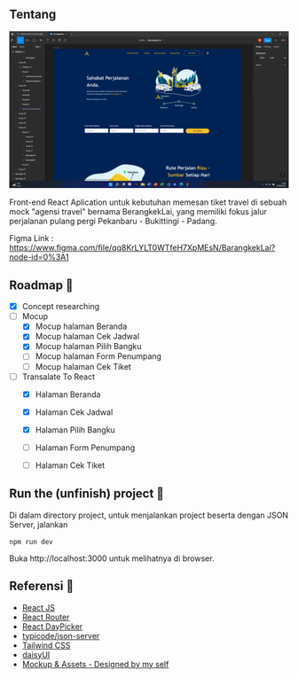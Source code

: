 ## Tentang

![Screenshot of the running project](https://raw.githubusercontent.com/hilmiha/barangkekLai/master/src/assets/dev/sc_dev.png)

Front-end React Aplication untuk kebutuhan memesan tiket travel di sebuah mock "agensi travel" bernama BerangkekLai, yang memiliki fokus jalur perjalanan pulang pergi Pekanbaru - Bukittingi - Padang.

Figma Link : https://www.figma.com/file/qq8KrLYLT0WTfeH7XpMEsN/BarangkekLai?node-id=0%3A1

## Roadmap 🚧
- [x] Concept researching
- [ ] Mocup
  - [x] Mocup halaman Beranda 
  - [x] Mocup halaman Cek Jadwal
  - [x] Mocup halaman Pilih Bangku
  - [ ] Mocup halaman Form Penumpang
  - [ ] Mocup halaman Cek Tiket
- [ ] Transalate To React
  - [x] Halaman Beranda 
  - [x] Halaman Cek Jadwal
  - [x] Halaman Pilih Bangku
  - [ ] Halaman Form Penumpang
  - [ ] Halaman Cek Tiket



## Run the (unfinish) project 🚀

Di dalam directory project, untuk menjalankan project beserta dengan JSON Server, jalankan

    npm run dev

Buka http://localhost:3000 untuk melihatnya di browser.

## Referensi 📑

- [React JS](https://reactjs.org/)
- [React Router](https://reactrouter.com/en/main)
- [React DayPicker](https://react-day-picker.js.org/)
- [typicode/json-server](https://github.com/typicode/json-server)
- [Tailwind CSS](https://tailwindcss.com/)
- [daisyUI](https://daisyui.com/)
- [Mockup & Assets - Designed by my self](https://www.figma.com/file/qq8KrLYLT0WTfeH7XpMEsN/BarangkekLai?node-id=0%3A1)
